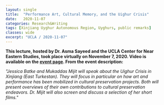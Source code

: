 ```yaml
---
layout: single
title:  "Performance Art, Cultural Memory, and the Uighur Crisis"
date:   2020-11-07
categories: Research&Writing
tags: [Xinjiang Uyghur Autonomous Region, Uyghurs, public remarks]
classes: wide
excerpt: "UCLA / 2020-11-07"
---
```



**This lecture, hosted by Dr. Asma Sayeed and the UCLA Center for Near Eastern Studies, took place virtually on November 7, 2020. Video is available on the [event page](https://international.ucla.edu/cnes/article/232398). From the event description:**

*"Jessica Batke and Mukaddas Mijit will speak about the Uighur Crisis in Xinjiang (East Turkestan). They will focus in particular on how art and performance has been mobilized in cultural preservation projects. Both will present overviews of their own contributions to cultural preservation endeavors. Dr. Mijit will also screen and discuss a selection of her short films."*
